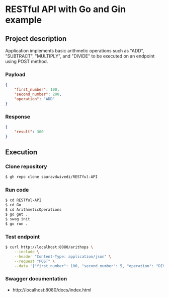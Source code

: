 # RESTful API with Go and Gin example

## Project description

Application implements basic arithmetic operations such as "ADD", "SUBTRACT", "MULTIPLY", and "DIVIDE" to be executed on an endpoint using POST method.

### Payload
```json
{
    "first_number": 100, 
    "second_number": 200, 
    "operation": "ADD"
}
```

### Response
```json
{
    "result": 300
}
```

## Execution

### Clone repository  

```bash
$ gh repo clone sauravdwivedi/RESTful-API
```

### Run code
  
```bash
$ cd RESTful-API
$ cd Go
$ cd ArithmeticOperations
$ go get .
$ swag init 
$ go run .
```

### Test endpoint

```bash
$ curl http://localhost:8080/arithops \
    --include \
    --header "Content-Type: application/json" \
    --request "POST" \
    --data '{"first_number": 100, "second_number": 5, "operation": "DIVIDE"}'
```

### Swagger documentation

- http://localhost:8080/docs/index.html